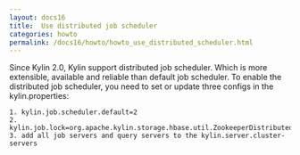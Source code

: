 ```yaml
---
layout: docs16
title:  Use distributed job scheduler
categories: howto
permalink: /docs16/howto/howto_use_distributed_scheduler.html
---
```


Since Kylin 2.0, Kylin support distributed job scheduler.
Which is more extensible, available and reliable than default job scheduler.
To enable the distributed job scheduler, you need to set or update three configs in the kylin.properties:

```
1. kylin.job.scheduler.default=2
2. kylin.job.lock=org.apache.kylin.storage.hbase.util.ZookeeperDistributedJobLock
3. add all job servers and query servers to the kylin.server.cluster-servers
```
